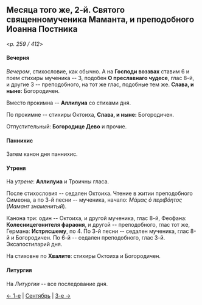 
## Месяца того же, 2-й. Святого священномученика Маманта, и преподобного Иоанна Постника

<*p. 259 / 412*>

#### Вечерня

*Вечером*, стихословие, как обычно. А на **Господи воззвах** ставим 6 и поем стихиры мученика -- 3, 
подобен **О преславнаго чудесе**, глас 8-й, и другие 3 -- преподобного, на тот же глас, подобные тем же. 
**Слава, и ныне:** Богородичен.

Вместо прокимна -- **Аллилуиа** со стихами дня. 

По прокимне -- стихиры Октоиха, **Слава, и ныне:** Богородичен.

Отпустительный: **Богородице Дево** и прочие.

#### Паннихис

Затем канон дня паннихис.

#### Утреня

На *утрене*: **Аллилуиа** и Троичны гласа. 

После стихословия -- седален Октоиха. Чтение в житии преподобного Симеона, а по 3-й песни -- мученика, 
начало: *Μάμας ὁ περιβόητος* (*Мамант знаменитый*).

Канона три: один -- Октоиха, и другой мученика, глас 8-й, Феофана: **Колесницегонителя фараоня**, и другой -- 
преподобного, глас тот же, Германа: **Истрясшему**, по 4. 
По 3-й песни -- седален мученика, глас 8-й и Богородичен. 
По 6-й -- седален преподобного, глас 3-й. 
Эксапостиларий дня. 

На стиховне по **Хвалите**: стихиры Октоиха и Богородичен.

#### Литургия

На *Литургии* -- все последование дня.

[← 1-е](09_01_EUR.ru.md) | [Сентябрь](README.md#2-й) | [3-е →](09_03_EUR.ru.md)
